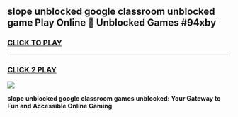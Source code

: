 
## slope unblocked google classroom unblocked game Play Online 👋 Unblocked Games #94xby
<h3>
<a href="https://premium.freeplayer.one?title=slope_unblocked_google_classroom&ref=21F">CLICK TO PLAY</a></h3>
<hr>

<h3>
<a href="https://premium.freeplayer.one?title=slope_unblocked_google_classroom&ref=21F">CLICK 2 PLAY</a>
  
</h3>

<a href="https://premium.freeplayer.one?title=slope_unblocked_google_classroom&ref=21F/"><img src="https://clearcache.store/games.png"></a>


**slope unblocked google classroom games unblocked: Your Gateway to Fun and Accessible Online Gaming**
